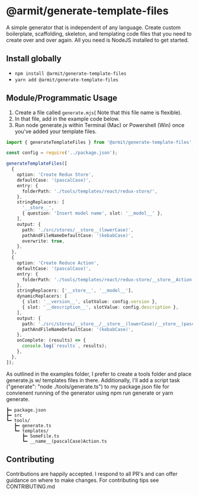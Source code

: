 # @armit/generate-template-files

A simple generator that is independent of any language. Create custom boilerplate, scaffolding, skeleton, and templating code files that you need to create over and over again. All you need is NodeJS installed to get started.

## Install globally

- `npm install @armit/generate-template-files`
- `yarn add @armit/generate-template-files`

## Module/Programmatic Usage

1. Create a file called `generate.mjs`( Note that this file name is flexible).
2. In that file, add in the example code below.
3. Run node generate.js within Terminal (Mac) or Powershell (Win) once you've added your template files.

```typescript
import { generateTemplateFiles } from '@armit/generate-template-files';

const config = require('../package.json');

generateTemplateFiles([
  {
    option: 'Create Redux Store',
    defaultCase: '(pascalCase)',
    entry: {
      folderPath: './tools/templates/react/redux-store/',
    },
    stringReplacers: [
      '__store__',
      { question: 'Insert model name', slot: '__model__' },
    ],
    output: {
      path: './src/stores/__store__(lowerCase)',
      pathAndFileNameDefaultCase: '(kebabCase)',
      overwrite: true,
    },
  },
  {
    option: 'Create Reduce Action',
    defaultCase: '(pascalCase)',
    entry: {
      folderPath: './tools/templates/react/redux-store/__store__Action.ts',
    },
    stringReplacers: ['__store__', '__model__'],
    dynamicReplacers: [
      { slot: '__version__', slotValue: config.version },
      { slot: '__description__', slotValue: config.description },
    ],
    output: {
      path: './src/stores/__store__/__store__(lowerCase)/__store__(pascalCase)Action.ts',
      pathAndFileNameDefaultCase: '(kebabCase)',
    },
    onComplete: (results) => {
      console.log(`results`, results);
    },
  },
]);
```

As outlined in the examples folder, I prefer to create a tools folder and place generate.js w/ templates files in there. Additionally, I'll add a script task ("generate": "node ./tools/generate.ts") to my package.json file for convienent running of the generator using npm run generate or yarn generate.

```text
┣━ package.json
┣━ src
┗━ tools/
   ┣━ generate.ts
   ┗━ templates/
      ┣━ SomeFile.ts
      ┗━ __name__(pascalCase)Action.ts
```

## Contributing

Contributions are happily accepted. I respond to all PR's and can offer guidance on where to make changes. For contributing tips see CONTRIBUTING.md
